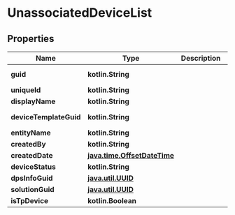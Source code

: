 
# UnassociatedDeviceList

## Properties
Name | Type | Description | Notes
------------ | ------------- | ------------- | -------------
**guid** | **kotlin.String** |  |  [optional] [readonly]
**uniqueId** | **kotlin.String** |  |  [optional]
**displayName** | **kotlin.String** |  |  [optional]
**deviceTemplateGuid** | **kotlin.String** |  |  [optional] [readonly]
**entityName** | **kotlin.String** |  |  [optional]
**createdBy** | **kotlin.String** |  |  [optional]
**createdDate** | [**java.time.OffsetDateTime**](java.time.OffsetDateTime.md) |  |  [optional]
**deviceStatus** | **kotlin.String** |  |  [optional]
**dpsInfoGuid** | [**java.util.UUID**](java.util.UUID.md) |  |  [optional]
**solutionGuid** | [**java.util.UUID**](java.util.UUID.md) |  |  [optional]
**isTpDevice** | **kotlin.Boolean** |  |  [optional]



